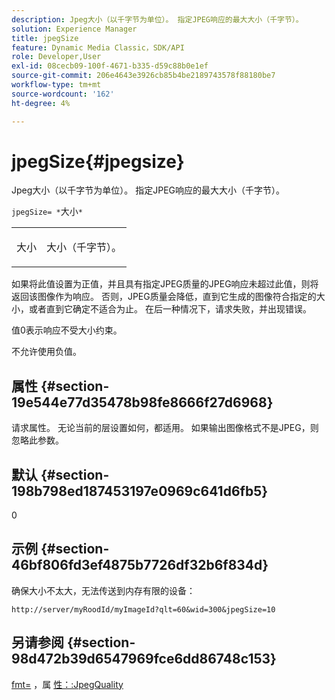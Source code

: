 ```yaml
---
description: Jpeg大小（以千字节为单位）。 指定JPEG响应的最大大小（千字节）。
solution: Experience Manager
title: jpegSize
feature: Dynamic Media Classic，SDK/API
role: Developer,User
exl-id: 08cecb09-100f-4671-b335-d59c88b0e1ef
source-git-commit: 206e4643e3926cb85b4be2189743578f88180be7
workflow-type: tm+mt
source-wordcount: '162'
ht-degree: 4%

---
```


# jpegSize{#jpegsize}

Jpeg大小（以千字节为单位）。 指定JPEG响应的最大大小（千字节）。

`jpegSize= *`大小`*`

<table id="simpletable_EC2A8D8B65854B45B9CB184DA1069355"> 
 <tr class="strow"> 
  <td class="stentry"> <p><span class="codeph"> <span class="varname"> 大小</span></span> </p> </td> 
  <td class="stentry"> <p>大小（千字节）。 </p></td> 
 </tr> 
</table>

如果将此值设置为正值，并且具有指定JPEG质量的JPEG响应未超过此值，则将返回该图像作为响应。 否则，JPEG质量会降低，直到它生成的图像符合指定的大小，或者直到它确定不适合为止。 在后一种情况下，请求失败，并出现错误。

值0表示响应不受大小约束。

不允许使用负值。

## 属性 {#section-19e544e77d35478b98fe8666f27d6968}

请求属性。 无论当前的层设置如何，都适用。 如果输出图像格式不是JPEG，则忽略此参数。

## 默认 {#section-198b798ed187453197e0969c641d6fb5}

0

## 示例 {#section-46bf806fd3ef4875b7726df32b6f834d}

确保大小不太大，无法传送到内存有限的设备：

`http://server/myRoodId/myImageId?qlt=60&wid=300&jpegSize=10`

## 另请参阅 {#section-98d472b39d6547969fce6dd86748c153}

[fmt=](../../../../../is-api/http-ref/image-serving-api-ref/c-http-protocol-reference/c-command-reference/r-is-http-fmt.md#reference-cdf10043423b45ba9fe15157fb3ae37a) ，属 [性：:JpegQuality](../../../../../is-api/image-catalog/image-serving-api-ref/c-image-catalog-reference/c-attributes-reference/r-jpegquality.md#reference-4a879e7c46024c8a898a9fd226f9eb09)
